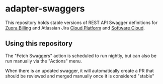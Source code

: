 # adapter-swaggers

This repository holds stable versions of REST API Swagger definitions for [Zuora Billing](https://www.zuora.com/developer/api-reference/) and Atlassian Jira [Cloud Platform](https://developer.atlassian.com/cloud/jira/platform/rest/v3/) and [Software Cloud](https://developer.atlassian.com/cloud/jira/software/rest).

## Using this repository
The "Fetch Swaggers" action is scheduled to run nightly, but can also be run manually via the "Actions" menu.

When there is an updated swagger, it will automatically create a PR that should be reviewed and merged manually once it is considered "stable"
